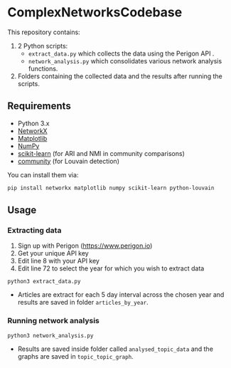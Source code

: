 # ComplexNetworksCodebase

This repository contains:
1) 2 Python scripts:
    - `extract_data.py` which collects the data using the Perigon API .
    - `network_analysis.py` which consolidates various network analysis functions.
2) Folders containing the collected data and the results after running the scripts.

## Requirements

- Python 3.x
- [NetworkX](https://networkx.org/)
- [Matplotlib](https://matplotlib.org/)
- [NumPy](https://numpy.org/)
- [scikit-learn](https://scikit-learn.org/) (for ARI and NMI in community comparisons)
- [community](https://pypi.org/project/python-louvain/) (for Louvain detection)

You can install them via:
```bash
pip install networkx matplotlib numpy scikit-learn python-louvain
```

## Usage

### Extracting data

1. Sign up with Perigon (https://www.perigon.io)
2. Get your unique API key
3. Edit line 8 with your API key
4. Edit line 72 to select the year for which you wish to extract data

``` python3 extract_data.py ```

- Articles are extract for each 5 day interval across the chosen year and results are saved in folder `articles_by_year`.

### Running network analysis

``` python3 network_analysis.py ```

- Results are saved inside folder called `analysed_topic_data` and the graphs are saved in `topic_topic_graph`.